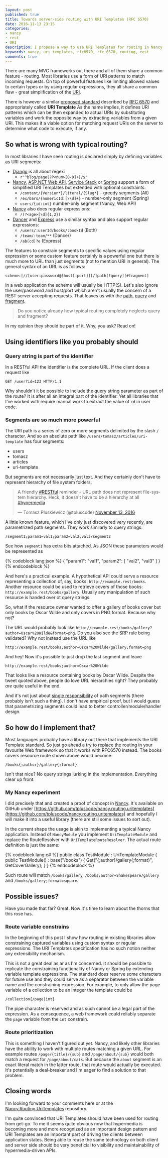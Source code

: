 ```yaml
---
layout: post
published: true
title: Towards server-side routing with URI Templates (RFC 6570)
date: 2016-11-13 23:15
categories:
- nancy
- rest
- URI
description: I propose a way to use URI Templates for routing in Nancy and similar MVC frameworks
keywords: nancy, uri templates, rfc6570, rfc 6570, routing, rest
comments: true
---
```


There are many MVC frameworks out there and all of them share a common feature - routing. Most libraries use a form of
URI patterns to match incoming requests. On top of powerful features like limiting allowed values to certain types or
by using regular expressions, they all share a common flaw - great simplification of the [URI][uri].

There is however a similar [proposed standard][ps] described by [RFC 6570][rfc] and appropriately called **URI Template**
As the name implies, it defines URI patterns which can be then expanded to actual URIs by substituting variables and work
the opposite way by extracting variables from a given URI. This makes it a viable option for matching request URIs on the
server to determine what code to execute, if any. 

<!--more-->

## So what is wrong with typical routing?

In most libraries I have seen routing is declared simply by defining variables as URI segments:

* [Django][django] is all about regex:
  * `r'^blog/page(?P<num>[0-9]+)/$'`
* [Nancy][nancy], [ASP.NET Web API][webapi], [Service Stack][stack] or [Spring][spring] support a form of simplified URI Templates but extended with optional constraints:
  * `/content/{Version*}/literal/{Slug*}` - greedy segments (All)
  * `/ex/bars/{numericId:[\\d]+}` - number-only segment (Spring)
  * `users/{id:int}` number-only segment (Nancy, Web API)
* [Nancy][nancy] also does regular expressions:
  * `/(?<age>[\d]{1,2})`
* [Dancer][dancer] and [Express][express] use a similar syntax and also support regular expressions:
  * `/users/:userId/books/:bookId` (Both)
  * `/team/:team/**` (Dancer)
  * `/ab(cd)?e` (Express)
  
The features to constrain segments to specific values using regular expression or some custom feature certainly is a
powerful one but there is much more to URL than just segments (not to mention URI in general). The general syntax of an
URL is as follows:

```
scheme:[//[user:password@]host[:port]][/]path[?query][#fragment]
```

In a web application the scheme will usually be HTTP(S). Let's also ignore the user/password and host/port which aren't
usually the concern of a REST server accepting requests. That leaves us with the [path][url-path], [query][url-query] 
and [fragment][url-fragment]. 

> Do you notice already how typical routing completely neglects query and fragment?

In my opinion they should be part of it. Why, you ask? Read on! 

## Using identifiers like you probably should

### Query string is part of the identifier

In a RESTful API the identifier is the complete URL. If the client does a request like

``` http
GET /user?id=123 HTTP/1.1 
```

Why shouldn't it be possible to include the query string parameter as part of the route? It is after all an integral part
of the identifier. Yet all libraries that I've worked with require manual work to extract the value of `id` in user code. 

### Segments are so much more powerful

The URI path is a series of zero or more segments delimited by the slash `/` character. And so an absolute path like
`/users/tomasz/articles/uri-template` has four segments:

* users
* tomasz
* articles
* uri-template

But segments are not necessarily just text. And they certainly don't have to represent hierarchy of file system folders.

<blockquote class="twitter-tweet" data-lang="en"><p lang="en" dir="ltr">A friendly <a href="https://twitter.com/hashtag/RESTful?src=hash">#RESTful</a> reminder - URL path does not represent file-system hierarchy. Heck, it doesn&#39;t have to be a hierarchy at all <a href="https://twitter.com/hashtag/hypermedia?src=hash">#hypermedia</a></p>&mdash; Tomasz Pluskiewicz (@tpluscode) <a href="https://twitter.com/tpluscode/status/797895110306369536">November 13, 2016</a></blockquote>
<script async src="//platform.twitter.com/widgets.js" charset="utf-8"></script>

A little known feature, which I've only just discovered very recently, are parametrized path segments. They work similarly
to query strings:

```
/segment1;param1=val1;param2=val2,val3/segment2
```

See how `segment1` has extra bits attached. As JSON these parameters would be represented as
 
{% codeblock lang:json %}
{
  "param1": "val1",
  "param2": [
    "val2",
    "val3"
  ]
}
{% endcodeblock %}

And here's a practical example. A hypothetical API could serve a resource representing a collection of, say, books:
`http://example.rest/books`. Another resource could be used to retrieve covers of those books: `http://example.rest/books/gallery`.
Usually any manipulation of such resource is handed over ot query strings. 

So, what if the resource owner wanted to offer a gallery of books cover but only books by Oscar Wilde and only covers in
PNG format. Because why not?

The URL would probably look like `http://example.rest/books/gallery?author=Oscar%20Wilde&format=png`. Do you also see the
[SRP][srp] rule being validated? Why not instead use the URL like

```
http://example.rest/books;author=Oscar%20Wilde/gallery;format=png
```

And hey! Now it's possible to just drop the last segment and leave 

```
http://example.rest/books;author=Oscar%20Wilde
```

That looks like a resource containing books by Oscar Wilde. Despite the tweet quoted above, people do love URL hierarchies
right? They probably *are* quite useful in the end. 

And it's not just about [single responsibility][srp] of path segments (there probably isn't such a thing). I don't have
empirical proof, but I would guess that parametrizing segments could lead to better controller/module/handler design.

## So how do I implement that?

Most languages probably have a library out there that implements the URI Template standard. So just go ahead a try to
replace the routing in your favourite Web framework so that it works with RFC6570 instead. The books covers resource route
shown above would become:

```
/books{;author}/gallery{;format}
```

Isn't that nice? No query strings lurking in the implementation. Everything clear up front.

### My Nancy experiment

I did precisely that and created a proof of concept in [Nancy][nancy-git]. It's available on GitHub under 
[https://github.com/tpluscode/nancy.routing.uritemplates](https://github.com/tpluscode/nancy.routing.uritemplates) and
hopefully I will make it into a useful library (there are still some issues to sort out). 

In the current shape the usage is akin to implementing a typical Nancy application. Instead of `NancyModule` you implement
`UriTemplateModule` and replace the RouteResolver with `UriTemplateRouteResolver`. The actual route definition is just the
same:

{% codeblock lang:c# %}
public class TestModule : UriTemplateModule
{
    public TestModule() : base("/books")
    {
        Get("{;author}/gallery{;format}", GetCoverGallery);
    }
}
{% endcodeblock %}

Such route will match `/books/gallery`, `/books;author=Shakespeare/gallery` and `/books/gallery;format=square`.

## Possible issues?

Have you made that far? Great. Now it's time to learn about the thorns that this rose has.

### Route variable constrains

In the beginning of this post I show how routing in existing libraries allow constraining captured variables using
custom syntax or regular expressions. The URI Templates specification has no such notion neither any extensibility mechanism.

This is not a great deal as ar as I'm concerned. It should be possible to replicate the constraining functionality of
Nancy or Spring by extending variable template expressions. The standard does reserve some characters for future use and
they could serve as a separator between the variable name and the constraining expression. For example, to only allow
the page variable of a collection to be an integer the template could be

```
/collection{/page|int}
```

The pipe character is reserved and as such cannot be a legal part of the expression. As a consequence, a web framework
could reliably separate the `page` variable from the `int` constrain.

### Route prioritization

This is something I haven't figured out yet. Nancy, and likely other libraries have the ability to work with multiple
routes matching a given URL. For example routes `/page/{title}/{sub}` and `/page/about/{sub}` would both match a
request for `/page/about/cats`. But because the `about` segment is an exact literal match in the latter route, that route
would actually be executed. It's potentially a deal-breaker and I'm eager to find a solution to that problem.

## Closing words

I'm looking forward to your comments here or at the [Nancy.Routing.UriTemplates](https://github.com/tpluscode/nancy.routing.uritemplates)
repository. 

I'm quite convinced that URI Templates should have been used for routing from get-go. To me it seems quite obvious now
that hypermedia is becoming more and more recognized as an important design pattern and URI Templates are an important
part of driving the clients between application states. 
Being able to reuse the same technology on both client and server side should be very beneficial to visibility and maintainability
of hypermedia-driven APIs.

[uri]: https://tools.ietf.org/html/rfc3986
[ps]: https://en.wikipedia.org/wiki/Internet_Standard#Proposed_Standard
[rfc]: https://tools.ietf.org/html/rfc6570
[django]: https://docs.djangoproject.com/en/1.10/topics/http/urls/
[dancer]: https://metacpan.org/pod/Dancer2::Manual#Route-Handlers
[express]: http://expressjs.com/en/guide/routing.html
[nancy]: https://github.com/NancyFx/Nancy/wiki/Defining-routes
[webapi]: https://www.asp.net/web-api/overview/web-api-routing-and-actions/routing-in-aspnet-web-api
[stack]: https://github.com/ServiceStack/ServiceStack/wiki/Routing
[spring]: http://www.baeldung.com/spring-requestmapping
[url-path]: https://tools.ietf.org/html/rfc3986#section-3.3
[url-fragment]: https://tools.ietf.org/html/rfc3986#section-3.5
[url-query]: https://tools.ietf.org/html/rfc3986#section-3.4
[srp]: https://en.wikipedia.org/wiki/Single_responsibility_principle
[nancy-git]: https://github.com/NancyFx/Nancy